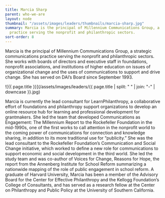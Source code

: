 ```yaml
---
title: Marcia Sharp
parent: who-we-are
layout: node
thumbnail: "/assets/images/leaders/thumbnails/marcia-sharp.jpg"
summary: Marcia is the principal of Millennium Communications Group, a strategic communications
  practice serving the nonprofit and philanthropic sectors.
sort-order: 8
---
```


Marcia is the principal of Millennium Communications Group, a strategic communications practice serving the nonprofit and philanthropic sectors. She works with boards of directors and executive staff in foundations, nonprofit associations, and institutions of higher education on issues of organizational change and the uses of communications to support and drive change. She has served on DAI’s Board since September 1993.

![{{ page.title }}](/assets/images/leaders/{{ page.title | split: " " | join: "-" | downcase }}.jpg)

Marcia is currently the lead consultant for LearnPhilanthropy, a collaborative effort of foundations and philanthropy support organizations to develop an online resource hub for learning and professional development for grantmakers. She led the team that developed Communications as Engagement: The Millennium Report to the Rockefeller Foundation in the mid-1990s, one of the first works to call attention in the nonprofit world to the coming power of communications for connection and knowledge sharing, in addition to its more traditional use for “publicity.” She was the lead consultant to the Rockefeller Foundation’s Communication and Social Change initiative, which worked to define a new role for communications to support economic and social development in the third world. She led the study team and was co-author of Voices for Change, Reasons for Hope, the report from the Annenberg Institute for School Reform summarizing a nationwide mapping of the role of public engagement in school reform. A graduate of Harvard University, Marcia has been a member of the Advisory Board for the Center for Effective Philanthropy and the Kellogg Foundation’s College of Consultants, and has served as a research fellow at the Center on Philanthropy and Public Policy at the University of Southern California.
